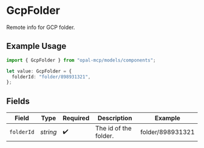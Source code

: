 # GcpFolder

Remote info for GCP folder.

## Example Usage

```typescript
import { GcpFolder } from "opal-mcp/models/components";

let value: GcpFolder = {
  folderId: "folder/898931321",
};
```

## Fields

| Field                 | Type                  | Required              | Description           | Example               |
| --------------------- | --------------------- | --------------------- | --------------------- | --------------------- |
| `folderId`            | *string*              | :heavy_check_mark:    | The id of the folder. | folder/898931321      |